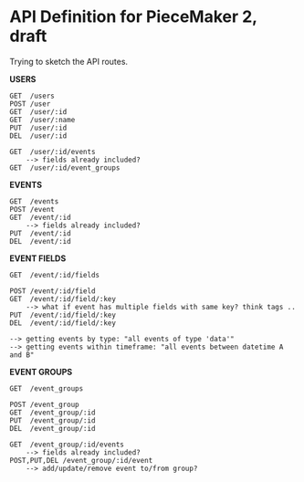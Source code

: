 API Definition for PieceMaker 2, draft
======================================

Trying to sketch the API routes.

__USERS__
```
GET  /users
POST /user
GET  /user/:id
GET  /user/:name
PUT  /user/:id
DEL  /user/:id

GET  /user/:id/events
	--> fields already included?
GET  /user/:id/event_groups
```

__EVENTS__
```
GET  /events
POST /event
GET  /event/:id
	--> fields already included?
PUT  /event/:id
DEL  /event/:id
```

__EVENT FIELDS__
```
GET  /event/:id/fields

POST /event/:id/field
GET  /event/:id/field/:key
	--> what if event has multiple fields with same key? think tags ..
PUT  /event/:id/field/:key
DEL  /event/:id/field/:key

--> getting events by type: "all events of type 'data'"
--> getting events within timeframe: "all events between datetime A and B"
```

__EVENT GROUPS__
```
GET  /event_groups

POST /event_group
GET  /event_group/:id
PUT  /event_group/:id
DEL  /event_group/:id

GET  /event_group/:id/events
	--> fields already included?
POST,PUT,DEL /event_group/:id/event
	--> add/update/remove event to/from group?
```